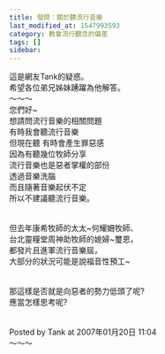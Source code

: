 ```yaml
---
title: 發問：關於聽流行音樂
last_modified_at: 1547993593
category: 教會流行觀念的偏差
tags: []
sidebar: 
---
```


<p>這是網友Tank的疑惑。<br/>希望各位弟兄姊妹踴躍為他解答。<br/><!--more-->～～～<br/>您們好~<br/>想請問流行音樂的相關問題<br/>有時我會聽流行音樂<br/>但現在聽 有時會產生罪惡感<br/>因為有聽幾位牧師分享<br/>流行音樂也是惡者掌權的部份<br/>透過音樂洗腦<br/>而且隨著音樂起伏不定<br/>所以不建議聽流行音樂。<br/><br/><br/>但去年康希牧師的太太~何耀姍牧師、<br/>台北靈糧堂周神助牧師的媳婦~璽恩，<br/>都發片且進軍流行音樂屆，<br/>大部分的狀況可能是說福音性預工~<br/><br/><br/>那這樣是否就是向惡者的勢力低頭了呢?<br/>應當怎樣思考呢?<br/><br/><br/>Posted by Tank at 2007年01月20日 11:04 <br/>～～～<br/></p>